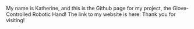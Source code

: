 My name is Katherine, and this is the Github page for my project, the Glove-Controlled Robotic Hand! 
The link to my website is here:
Thank you for visiting!
